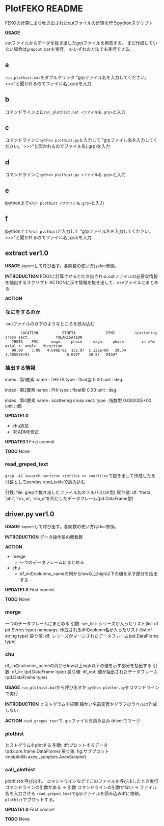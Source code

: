 # PlotFEKO README

FEKOの計算により吐き出されたoutファイルの処理を行うpythonスクリプト

__USAGE__

outファイルからデータを抜き出したgrpファイルを用意する。
まだ作成していない場合は`grepout.bat`を実行。
a-いずれの方法でも実行できる。

## a
`run_plothist.bat`をダブルクリック
"grpファイル名を入力してください。 >>>"と聞かれるのでファイル名(.grp)を入力

## b
コマンドライン上に`run_plothist.bat <ファイル名.grp>`と入力

## c
コマンドラインに`python plothist.py`と入力して
"grpファイル名を入力してください。 >>>"と聞かれるのでファイル名(.grp)を入力

## d
コマンドラインに`python plothist.py <ファイル名.grp>`と入力

## e
ipython上で`%run plothist <ファイル名.grp>`と入力

## f
ipython上で`%run plothist`と入力して
"grpファイル名を入力してください。 >>>"と聞かれるのでファイル名(.grp)を入力





## extract ver1.0

__USAGE__
`import`して呼び出す。各関数の使い方はdoc参照。


__INTRODUCTION__
FEKOに計算させると吐き出される.outファイルの必要な情報を抽出するスクリプト
ACTIONに示す情報を抜き出して、csvファイルにまとめる



__ACTION__

### なにをするのか

.outファイルの以下のようなところを読み込む

```
       LOCATION           ETHETA              EPHI         scattering cross sect.            POLARISATION
   THETA    PHI      magn.    phase     magn.    phase        in m*m                     axial r. angle   direction
   90.00    3.00   4.698E-02  132.97  1.122E+00   29.34      1.58583E+01                 0.0407    90.57   RIGHT 

```



### 抽出する情報

index : 第1要素
name : THETA
type : float型 0.00
unit : deg

index : 第2要素
name : PHI
type : float型 0.00
unit : deg

index : 第4要素
name : scattering cross sect.
type : 指数型 0.00000E+00
unit : dB

__UPDATE1.0__
* chu追加
* README修正

__UPDATE0.1__
First commit

__TODO__
None




### read_greped_text

`grep -A2 <search pattern> <infile> >> <outfile>`で抜き出して作成した<outfile>を引数としてpandas.read_tableで読み込む

引数:
    file: grepで抜き出したファイル名のフルパス(str型)
戻り値:
    df: 'theta', 'phi', 'rcs_w', 'rcs_d'を列にしたデータフレーム(pd.DataFrame型)















## driver.py ver1.0

__USAGE__
`import`して呼び出す。各関数の使い方はdoc参照。

__INTRODUCTION__
データ操作系の関数群

__ACTION__

* merge
    * 一つのデータフレームにまとめる
* chu
    * df_inのcolumns_nameの列からlow以上high以下の値を示す部分を抽出する

__UPDATE1.0__
First commit

__TODO__
None



### merge

一つのデータフレームにまとめる
引数:
    ser_list: シリーズが入ったリスト(list of pd.Series type)
    nameargs: 作成されるdfのcolumn名が入ったリスト(list of string type)
戻り値:
    df: シリーズがマージされたデータフレーム(pd.DataFrame type)






### chu

df_inのcolumns_nameの列からlow以上high以下の値を示す部分を抽出する
引数:
    df_in: (pd.DataFrame type)
戻り値:
    df_out: 値が抽出されたデータフレーム(pd.DataFrame type)












__USAGE__
`run_plothist.bat`から呼び出すか
`python plotter.py`をコマンドラインで実行

__INTRODUCTION__
ヒストグラムを描画
細かい名前定義やグラフのラベルは作成しない

__ACTION__
`read_greped_text`で`.grp`ファイルを読み込み
driverでマージ



### plothist
ヒストグラムをplotする
引数:
    df:プロットするデータ(pd.core.frame.DataFrame)
戻り値:
    fig:サブプロット(matplotlib.axes._subplots.AxesSubplot)



### call_plothist
plothistを呼び出す。
コマンドラインなどでこのファイルを呼び出したとき実行
コマンドラインの引数がある -> 引数
コマンドラインの引数がない -> ファイル名を入力させる
`read_greped_text`でgrpファイルを読み込みdfに格納。
`plothist`でプロットする。


__UPDATE1.0__
First commit

__TODO__
None
